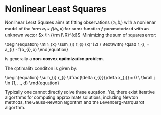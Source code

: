 # Nonlinear Least Squares

Nonlinear Least Squares aims at fitting observations $(a_{i}, b_{i})$ with a
nonlienar model of the form $a_{i} \approx f(b_{i}, x)$ for some function $f$
parameterized with an unknown vector $x \in {\rm I\!R}^{d}$. Minimizing the sum
of squares error:

\begin{equation}
    \min_{x} \sum_{i} r_{i} (x)^{2} \\
    \text{with} \quad r_{i} = a_{i} - f(b_{i}, x)
\end{equation}

is generally a **non-convex optimization problem**.

The optimality condition is given by:

\begin{equation}
    \sum_{i} r_{i} \dfrac{\delta r_{i}}{\delta x_{j}} = 0 \\
    \forall j \in \{1, ..., d\}
\end{equation}

Typically one cannot directly solve these euqation. Yet, there exist iterative
algorithms for computing approximate solutions, including Newton methods, the
Gauss-Newton algorithm and the Levenberg-Marquardt algorithm.
